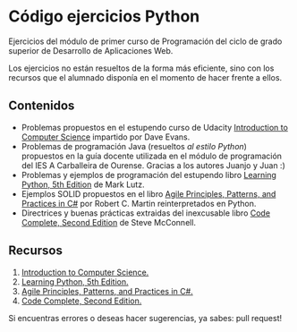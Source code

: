 Código ejercicios Python
========================

Ejercicios del módulo de primer curso de Programación del ciclo de grado superior de Desarrollo de Aplicaciones Web.

Los ejercicios no están resueltos de la forma más eficiente, sino con los recursos que el alumnado disponía en el momento de hacer frente a ellos.

## Contenidos

 - Problemas propuestos en el estupendo curso de Udacity [Introduction to Computer Science](https://www.udacity.com/course/intro-to-computer-science--cs101) impartido por Dave Evans.
 - Problemas de programación Java (resueltos _al estilo Python_) propuestos en la guía docente utilizada en el módulo de programación del IES A Carballeira de Ourense. Gracias a los autores Juanjo y Juan :)
 - Problemas y ejemplos de programación del estupendo libro [Learning Python, 5th Edition](http://shop.oreilly.com/product/0636920028154.do) de Mark Lutz.
 - Ejemplos SOLID propuestos en el libro [Agile Principles, Patterns, and Practices in C#](http://www.objectmentor.com/PPP/) por Robert C. Martin reinterpretados en Python.
 - Directrices y buenas prácticas extraidas del inexcusable libro [Code Complete, Second Edition](http://cc2e.com/) de  Steve McConnell.
 
## Recursos
 1. [Introduction to Computer Science.](https://www.udacity.com/course/intro-to-computer-science--cs101)
 2. [Learning Python, 5th Edition.](http://shop.oreilly.com/product/0636920028154.do)
 3. [Agile Principles, Patterns, and Practices in C#.](http://www.objectmentor.com/PPP/)
 4. [Code Complete, Second Edition.](http://cc2e.com/)
 
Si encuentras errores o deseas hacer sugerencias, ya sabes: pull request!
